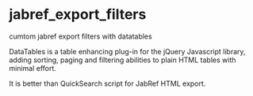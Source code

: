 # jabref_export_filters
cumtom jabref export filters with datatables

DataTables is a table enhancing plug-in for the jQuery Javascript library, adding sorting, paging and filtering abilities to plain HTML tables with minimal effort. 

It is better than QuickSearch script for JabRef HTML export.


<head>
<meta charset="utf-8" />
<link rel="stylesheet" type="text/css" href="https://cdn.datatables.net/1.10.19/css/jquery.dataTables.min.css">
    <style type="text/css" class="init">
    </style>
    <script type="text/javascript" language="javascript" src="https://code.jquery.com/jquery-3.3.1.js"></script>
    <script type="text/javascript" language="javascript" src="https://cdn.datatables.net/1.10.19/js/jquery.dataTables.min.js"></script>
    <script type="text/javascript" class="init">
   $(document).ready(function() {
    // Setup - add a text input to each footer cell
    $('#example tfoot th').each( function () {
        var title = $(this).text();
        $(this).html( '<input type="text" placeholder="Search '+title+'" />' );
    } );
 
    // DataTable
    var table = $('#example').DataTable();
 
    // Apply the search
    table.columns().every( function () {
        var that = this;
 
        $( 'input', this.footer() ).on( 'keyup change', function () {
            if ( that.search() !== this.value ) {
                that
                    .search( this.value )
                    .draw();
            }
        } );
    } );
} );

    </script>
</head>
